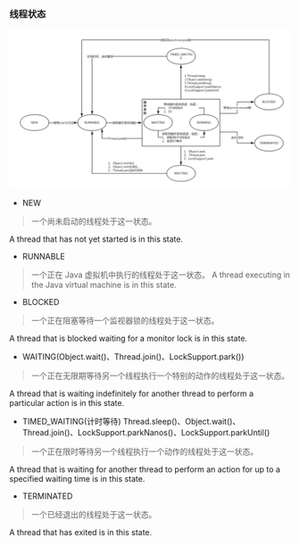 ### 线程状态

![thread_status](../pic/thread_status.png)

* NEW
> 一个尚未启动的线程处于这一状态。

A thread that has not yet started is in this state.

* RUNNABLE
> 一个正在 Java 虚拟机中执行的线程处于这一状态。
A thread executing in the Java virtual machine is in this state.

* BLOCKED
> 一个正在阻塞等待一个监视器锁的线程处于这一状态。

A thread that is blocked waiting for a monitor lock is in this state.

* WAITING(Object.wait()、Thread.join()、LockSupport.park())
> 一个正在无限期等待另一个线程执行一个特别的动作的线程处于这一状态。

A thread that is waiting indefinitely for another thread to perform a particular action is in this state.
* TIMED_WAITING(计时等待)
Thread.sleep()、Object.wait()、Thread.join()、LockSupport.parkNanos()、LockSupport.parkUntil()
> 一个正在限时等待另一个线程执行一个动作的线程处于这一状态。

A thread that is waiting for another thread to perform an action for up to a specified waiting time is in this state.

* TERMINATED
> 一个已经退出的线程处于这一状态。

A thread that has exited is in this state.

